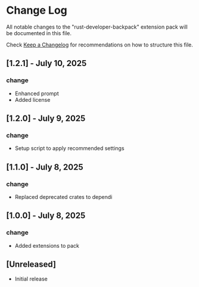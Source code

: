 # Change Log

All notable changes to the "rust-developer-backpack" extension pack will be documented in this file.

Check [Keep a Changelog](http://keepachangelog.com/) for recommendations on how to structure this file.

## [1.2.1] - July 10, 2025

### change

- Enhanced prompt
- Added license

## [1.2.0] - July 9, 2025

### change

- Setup script to apply recommended settings

## [1.1.0] - July 8, 2025

### change

- Replaced deprecated crates to dependi

## [1.0.0] - July 8, 2025

### change

- Added extensions to pack

## [Unreleased]

- Initial release
